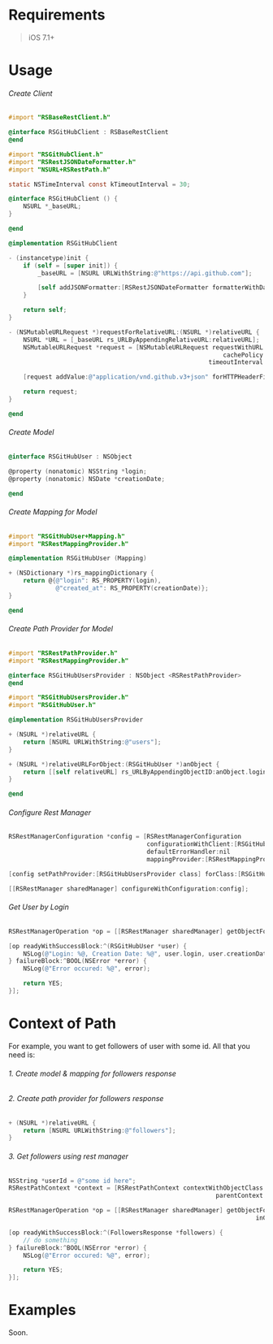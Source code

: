 # Requirements

> iOS 7.1+

# Usage

###### Create Client

```Objective-C
#import "RSBaseRestClient.h"

@interface RSGitHubClient : RSBaseRestClient
@end
```

```Objective-C
#import "RSGitHubClient.h"
#import "RSRestJSONDateFormatter.h"
#import "NSURL+RSRestPath.h"

static NSTimeInterval const kTimeoutInterval = 30;

@interface RSGitHubClient () {
    NSURL *_baseURL;
}

@end

@implementation RSGitHubClient

- (instancetype)init {
    if (self = [super init]) {
        _baseURL = [NSURL URLWithString:@"https://api.github.com"];

        [self addJSONFormatter:[RSRestJSONDateFormatter formatterWithDateFormat:@"yyyy-MM-dd'T'HH:mm:ssZ"]];
    }

    return self;
}

- (NSMutableURLRequest *)requestForRelativeURL:(NSURL *)relativeURL {
    NSURL *URL = [_baseURL rs_URLByAppendingRelativeURL:relativeURL];
    NSMutableURLRequest *request = [NSMutableURLRequest requestWithURL:URL
                                                           cachePolicy:NSURLRequestReloadIgnoringCacheData
                                                       timeoutInterval:kTimeoutInterval];

    [request addValue:@"application/vnd.github.v3+json" forHTTPHeaderField:@"Accept"];

    return request;
}

@end
```

###### Create Model

```Objective-C
@interface RSGitHubUser : NSObject

@property (nonatomic) NSString *login;
@property (nonatomic) NSDate *creationDate;

@end
```

###### Create Mapping for Model

```Objective-C
#import "RSGitHubUser+Mapping.h"
#import "RSRestMappingProvider.h"

@implementation RSGitHubUser (Mapping)

+ (NSDictionary *)rs_mappingDictionary {
    return @{@"login": RS_PROPERTY(login),
             @"created_at": RS_PROPERTY(creationDate)};
}

@end
```

###### Create Path Provider for Model

```Objective-C
#import "RSRestPathProvider.h"
#import "RSRestMappingProvider.h"

@interface RSGitHubUsersProvider : NSObject <RSRestPathProvider>
@end
```

```Objective-C
#import "RSGitHubUsersProvider.h"
#import "RSGitHubUser.h"

@implementation RSGitHubUsersProvider

+ (NSURL *)relativeURL {
    return [NSURL URLWithString:@"users"];
}

+ (NSURL *)relativeURLForObject:(RSGitHubUser *)anObject {
    return [[self relativeURL] rs_URLByAppendingObjectID:anObject.login];
}

@end
```

###### Configure Rest Manager

```Objective-C
RSRestManagerConfiguration *config = [RSRestManagerConfiguration
                                      configurationWithClient:[RSGitHubClient new]
                                      defaultErrorHandler:nil
                                      mappingProvider:[RSRestMappingProvider class]];

[config setPathProvider:[RSGitHubUsersProvider class] forClass:[RSGitHubUser class]];

[[RSRestManager sharedManager] configureWithConfiguration:config];
```

###### Get User by Login

```Objective-C
RSRestManagerOperation *op = [[RSRestManager sharedManager] getObjectForClass:[RSGitHubUser class] byId:@"RishatShamsutdinov"];

[op readyWithSuccessBlock:^(RSGitHubUser *user) {
    NSLog(@"Login: %@, Creation Date: %@", user.login, user.creationDate);
} failureBlock:^BOOL(NSError *error) {
    NSLog(@"Error occured: %@", error);

    return YES;
}];
```

# Context of Path

For example, you want to get followers of user with some id. All that you need is:
###### 1. Create model & mapping for followers response
###### 2. Create path provider for followers response
```Objective-C
+ (NSURL *)relativeURL {
    return [NSURL URLWithString:@"followers"];
}
```

###### 3. Get followers using rest manager

```Objective-C
NSString *userId = @"some id here";
RSRestPathContext *context = [RSRestPathContext contextWithObjectClass:[User class] objectID:userId
                                                         parentContext:nil];

RSRestManagerOperation *op = [[RSRestManager sharedManager] getObjectForClass:[FollowersResponse class]
                                                                    inContext:context];

[op readyWithSuccessBlock:^(FollowersResponse *followers) {
    // do something
} failureBlock:^BOOL(NSError *error) {
    NSLog(@"Error occured: %@", error);

    return YES;
}];
```

# Examples
Soon.
